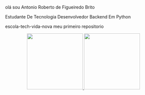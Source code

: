  olá sou Antonio Roberto de Figueiredo Brito
 
 Estudante De Tecnologia Desenvolvedor Backend Em Python
  
escola-tech-vida-nova
meu primeiro repositorio
<div align="center">
  <a href="https://github.com/robertobrito12
">
  <img height="180em" src="https://github-readme-stats.vercel.app/api?username=robertobrito12&show_icons=true&theme=dracula&include_all_commits=true&count_private=true"/>
  <img height="180em" src="https://github-readme-stats.vercel.app/api/top-langs/?username=robertobrito12&layout=compact&langs_count=7&theme=dracula"/>
</div>



  

